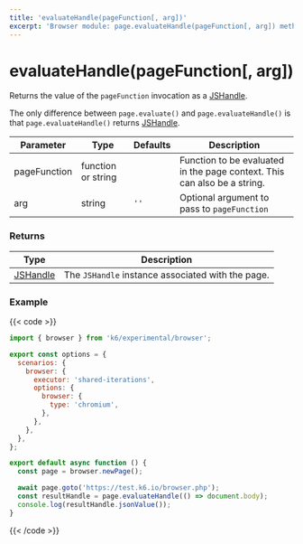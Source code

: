 ```yaml
---
title: 'evaluateHandle(pageFunction[, arg])'
excerpt: 'Browser module: page.evaluateHandle(pageFunction[, arg]) method'
---
```


# evaluateHandle(pageFunction[, arg])

Returns the value of the `pageFunction` invocation as a [JSHandle](https://grafana.com/docs/k6/<K6_VERSION>/javascript-api/k6-experimental/browser/jshandle/).

The only difference between `page.evaluate()` and `page.evaluateHandle()` is that `page.evaluateHandle()` returns [JSHandle](https://grafana.com/docs/k6/<K6_VERSION>/javascript-api/k6-experimental/browser/jshandle/).

<TableWithNestedRows>

| Parameter    | Type               | Defaults | Description                                                              |
| ------------ | ------------------ | -------- | ------------------------------------------------------------------------ |
| pageFunction | function or string |          | Function to be evaluated in the page context. This can also be a string. |
| arg          | string             | `''`     | Optional argument to pass to `pageFunction`                              |

</TableWithNestedRows>

### Returns

| Type                                                          | Description                                       |
| ------------------------------------------------------------- | ------------------------------------------------- |
| [JSHandle](https://grafana.com/docs/k6/<K6_VERSION>/javascript-api/k6-experimental/browser/jshandle/) | The `JSHandle` instance associated with the page. |

### Example

{{< code >}}

<!-- eslint-skip -->

```javascript
import { browser } from 'k6/experimental/browser';

export const options = {
  scenarios: {
    browser: {
      executor: 'shared-iterations',
      options: {
        browser: {
          type: 'chromium',
        },
      },
    },
  },
};

export default async function () {
  const page = browser.newPage();

  await page.goto('https://test.k6.io/browser.php');
  const resultHandle = page.evaluateHandle(() => document.body);
  console.log(resultHandle.jsonValue());
}
```

{{< /code >}}

